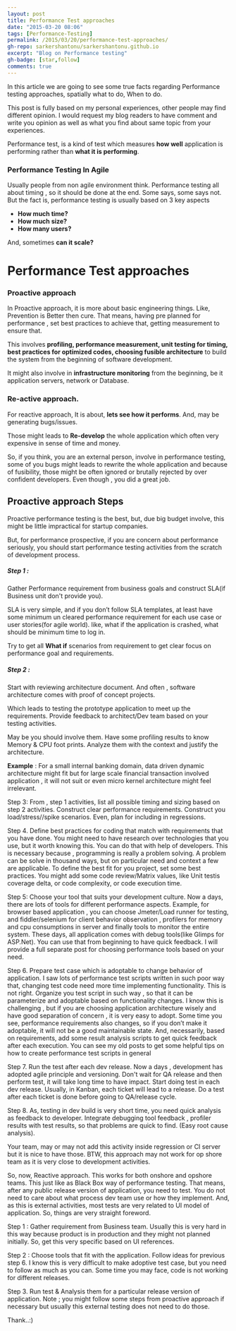 ```yaml
---
layout: post
title: Performance Test approaches
date: "2015-03-20 08:06"
tags: [Performance-Testing]
permalink: /2015/03/20/performance-test-approaches/
gh-repo: sarkershantonu/sarkershantonu.github.io
excerpt: "Blog on Performance testing"
gh-badge: [star,follow]
comments: true
---
```

In this article we are going to see some true facts regarding Performance testing approaches, spatially what to do, When to do. 

This post is fully based on my personal experiences, other people may find different opinion. I would request my blog readers to have comment and write you opinion as well as what you find about same topic from your experiences. 

Performance test, is a kind of test which measures **how well** application is performing rather than **what it is performing**.

### Performance Testing In Agile
Usually people from non agile environment think. Performance testing all about timing , so it should be done at the end. Some says, some says not. But the fact is, performance testing is usually based on 3 key aspects
- **How much time?**
- **How much size?**
- **How many users?**

And, sometimes  **can it scale?**

# Performance Test approaches

### Proactive approach
In Proactive approach, it is more about basic engineering things. Like, Prevention is Better then cure. That means, having pre planned for performance , set best practices to achieve that, getting measurement to ensure that. 

This involves **profiling, performance measurement, unit testing for timing, best practices for optimized codes, choosing fusible architecture** to build the system from the beginning of software development. 

It might also involve in **infrastructure monitoring** from the beginning, be it application servers, network or Database.

### Re-active approach.
For reactive approach, It is about, **lets see how it performs**. And, may be generating bugs/issues. 

Those might leads to **Re-develop** the whole application which often very expensive in sense of time and money. 

So, if you think, you are an external person, involve in performance testing, some of you bugs might leads to rewrite the whole application and because of fusibility, those might be often ignored or brutally rejected by over confident developers. Even though , you did a great job.

## Proactive approach Steps
Proactive performance testing is the best, but, due big budget involve, this might be little impractical for startup companies. 

But, for performance prospective, if you are concern about performance seriously, you should start performance testing activities from the scratch of development process.

##### Step 1 : 
Gather Performance requirement from business goals and construct SLA(if Business unit don't provide you). 

SLA is very simple, and if you don’t follow SLA templates, at least have some minimum un cleared performance requirement for each use case or user stories(for agile world). like, what if the application is crashed, what should be minimum time to log in. 

Try to get all **What if** scenarios from requirement to get clear focus on performance goal and requirements.

##### Step 2 : 
Start with reviewing architecture document. And often , software architecture comes with proof of concept projects. 

Which leads to testing the prototype application to meet up the requirements. Provide feedback to architect/Dev team based on your testing activities. 

May be you should involve them. Have some profiling results to know Memory & CPU foot prints. Analyze them with the context and justify the architecture.

**Example** : For a small internal banking domain, data driven dynamic architecture might fit but for large scale financial transaction involved application , it will not suit or even micro kernel architecture might feel irrelevant.

Step 3: From , step 1 activities, list all possible timing and sizing based on step 2 activities. Construct  clear performance requirements. Construct you load/stress//spike scenarios. Even, plan for including in regressions.

Step 4. Define best practices for coding that match with requirements that you have done. You might need to have research over technologies that you use, but it worth knowing this. You can do that with help of developers. This is necessary because , programming is really a problem solving. A problem can be solve in thousand ways, but on particular need and context a few are applicable. To define the best fit for you project, set some best practices.
You might add some code review/Matrix values, like Unit testis coverage delta, or code complexity, or code execution time.

Step 5: Choose your tool that suits your development culture. Now a days, there are lots of tools for different performance aspects. Example, for browser based application , you can choose Jmeter/Load runner for testing, and fiddler/selenium for client behavior observation , profilers for memory and cpu consumptions in server and finally tools to monitor the entire system. These days, all application comes with debug tools(like Glimps for ASP.Net). You can use that from beginning to have quick feedback.
I will provide a full separate post for choosing performance tools based on your need.

Step 6. Prepare test case which is adoptable to change behavior of application. I saw lots of performance test scripts written in such poor way that, changing test code need more time implementing functionality. This is not right. Organize you test script in such way , so that it can be parameterize and adoptable based on functionality changes. I know this is challenging , but if you are choosing application architecture wisely and have good separation of concern , it is very easy to adopt. Some time you see, performance requirements also changes, so if you don’t make it adoptable, it will not be a good maintainable state.
And, necessarily, based on requirements, add some result analysis scripts to get quick feedback after each execution.
You can see my old posts to get some helpful tips on how to create performance test scripts in general

Step 7. Run the test after each dev release. Now a days , development has adopted agile principle and versioning. Don't wait for QA release and then perform test, it will take long time to have impact. Start doing test in each dev release. Usually, in Kanban, each ticket will lead to a release. Do a test after each ticket is done before going to QA/release cycle.

Step 8. As, testing in dev build is very short time, you need quick analysis as feedback to developer. Integrate debugging tool feedback , profiler results with test results, so that problems are quick to find. (Easy root cause analysis).

Your team, may or may not add this activity inside regression or CI server but it is nice to have those.
BTW, this approach may not work for op shore team as it is very close to development activities.

 So, now, Reactive approach. This works for both onshore and opshore teams. This just like as Black Box way of performance testing. That means, after any public release version of application, you need to test. You do not need to care about what process dev team use or how they implement. And, as this is external activities, most tests are very related to UI model of application. So, things are very straight foreword.

Step 1 : Gather requirement from Business team. Usually this is very hard in this way because product is in production and they might not planned initially. So, get this very specific based on UI references.

Step 2 : Choose tools that fit with the application. Follow ideas for previous step 6. I know this is very difficult to make adoptive test case, but you need to follow as much as you can. Some time you may face, code is not working for different releases.

Step 3. Run test & Analysis them for a particular release version of application.
Note ; you might follow some steps from proactive approach if necessary but usually this external testing does not need to do those.

Thank..:)